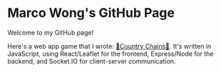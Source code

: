 # Marco Wong's GitHub Page

Welcome to my GitHub page!

Here's a web app game that I wrote: [🔗Country Chains🔗](https://country-chains.herokuapp.com/). It's written in JavaScript, using React/Leaflet for the frontend, Express/Node for the backend, and Socket.IO for client-server communication.
